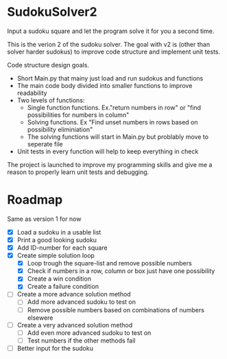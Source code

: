 # SudokuSolver2
Input a sudoku square and let the program solve it for you a second time.

This is the verion 2 of the sudoku solver. The goal with v2 is (other than solver harder sudokus) to improve code structure and implement unit tests.

Code structure design goals.
- Short Main.py that mainy just load and run sudokus and functions
- The main code body divided into smaller functions to improve readability
- Two levels of functions:
    - Single function functions. Ex."return numbers in row" or "find possibilities for numbers in column"
    - Solving functions. Ex "Find unset numbers in rows based on possibility eliminiation"
    - The solving functions will start in Main.py but problably move to seperate file
- Unit tests in every function will help to keep everything in check

The project is launched to improve my programming skills and give me a reason to properly learn unit tests and debugging.

# Roadmap
Same as version 1 for now
- [x] Load a sudoku in a usable list
- [x] Print a good looking sudoku
- [x] Add ID-number for each square
- [x] Create simple solution loop
    - [x] Loop trough the square-list and remove possible numbers
    - [x] Check if numbers in a row, column or box just have one possibility
    - [x] Create a win condition
    - [x] Create a failure condition
- [ ] Create a more advance solution method
    - [ ] Add more advanced sudoku to test on
    - [ ] Remove possible numbers based on combinations of numbers elsewere
- [ ] Create a very advanced solution method
    - [ ] Add even more advanced sudoku to test on
    - [ ] Test numbers if the other methods fail
- [ ] Better input for the sudoku